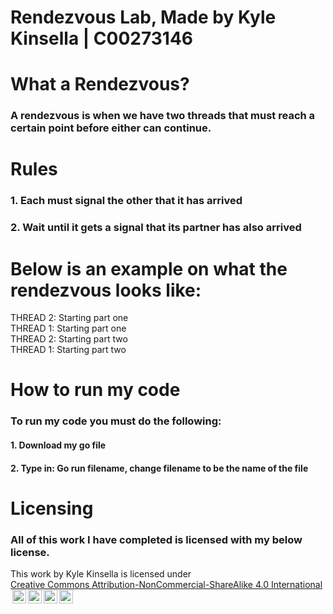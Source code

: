 # Rendezvous Lab, Made by Kyle Kinsella | C00273146

# What a Rendezvous?
### A rendezvous is when we have two threads that must reach a certain point before either can continue.

# Rules
### 1. Each must signal the other that it has arrived
### 2. Wait until it gets a signal that its partner has also arrived

# Below is an example on what the rendezvous looks like:

THREAD 2: Starting part one<br>
THREAD 1: Starting part one<br>
THREAD 2: Starting part two<br>
THREAD 1: Starting part two<br>


# How to run my code
### To run my code you must do the following:
#### 1. Download my go file
#### 2. Type in: Go run filename, change filename to be the name of the file

# Licensing
### All of this work I have completed is licensed with my below license.
<p xmlns:cc="http://creativecommons.org/ns#" >This work by <span property="cc:attributionName">Kyle Kinsella</span> is licensed under <a href="https://creativecommons.org/licenses/by-nc-sa/4.0/?ref=chooser-v1" target="_blank" rel="license noopener noreferrer" style="display:inline-block;">Creative Commons Attribution-NonCommercial-ShareAlike 4.0 International<img style="height:22px!important;margin-left:3px;vertical-align:text-bottom;" src="https://mirrors.creativecommons.org/presskit/icons/cc.svg?ref=chooser-v1" alt=""><img style="height:22px!important;margin-left:3px;vertical-align:text-bottom;" src="https://mirrors.creativecommons.org/presskit/icons/by.svg?ref=chooser-v1" alt=""><img style="height:22px!important;margin-left:3px;vertical-align:text-bottom;" src="https://mirrors.creativecommons.org/presskit/icons/nc.svg?ref=chooser-v1" alt=""><img style="height:22px!important;margin-left:3px;vertical-align:text-bottom;" src="https://mirrors.creativecommons.org/presskit/icons/sa.svg?ref=chooser-v1" alt=""></a></p> 
